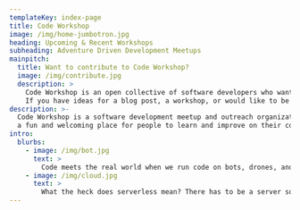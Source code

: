 ```yaml
---
templateKey: index-page
title: Code Workshop
image: /img/home-jumbotron.jpg
heading: Upcoming & Recent Workshops
subheading: Adventure Driven Development Meetups
mainpitch:
  title: Want to contribute to Code Workshop?
  image: /img/contribute.jpg
  description: >
    Code Workshop is an open collective of software developers who want to promote the joy of software development and help both new and experienced developers build their skills.  There are lots of ways to contribute.
    If you have ideas for a blog post, a workshop, or would like to be a guest speaker please reach out to us and we will help you get started.
description: >-
  Code Workshop is a software development meetup and outreach organization hosting learning events in the community and online. Our goal is to build
  a fun and welcoming place for people to learn and improve on their coding skills. See our event schedule below to find an event that's right for you. We'd love to see you at an event in the future.
intro:
  blurbs:
    - image: /img/bot.jpg
      text: >
        Code meets the real world when we run code on bots, drones, and the internet of things. What does this mean, what can we do with it, how does it work?
    - image: /img/cloud.jpg
      text: >
        What the heck does serverless mean? There has to be a server somewhere right? A lesson in abstraction.  How to design a serverless application.
---
```

